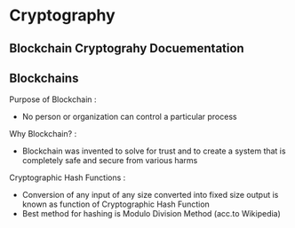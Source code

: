 # Cryptography

## Blockchain Cryptograhy Docuementation

## Blockchains

Purpose of Blockchain :

- No person or organization can control a particular process

Why Blockchain? :

- Blockchain was invented to solve for trust and to create a system that is completely safe and secure from various harms

Cryptographic Hash Functions :

- Conversion of any input of any size converted into fixed size output is known as function of Cryptographic Hash Function
- Best method for hashing is Modulo Division Method (acc.to Wikipedia)
